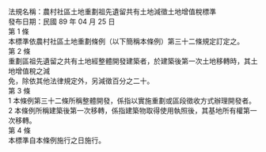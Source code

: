 法規名稱：農村社區土地重劃祖先遺留共有土地減徵土地增值稅標準  
發布日期：民國 89 年 04 月 25 日  
第 1 條  
本標準依農村社區土地重劃條例（以下簡稱本條例）第三十二條規定訂定之。  
第 2 條  
重劃區祖先遺留之共有土地經整體開發建築者，於建築後第一次土地移轉時，其土地增值稅之減  
免，除依其他法律規定外，另減徵百分之二十。  
第 3 條  
1 本條例第三十二條所稱整體開發，係指以實施重劃或區段徵收方式辦理開發者。  
2 本條例所稱建築後第一次移轉，係指建築物取得使用執照後，其基地所有權第一次移轉。  
第 4 條  
本標準自本條例施行之日施行。  


